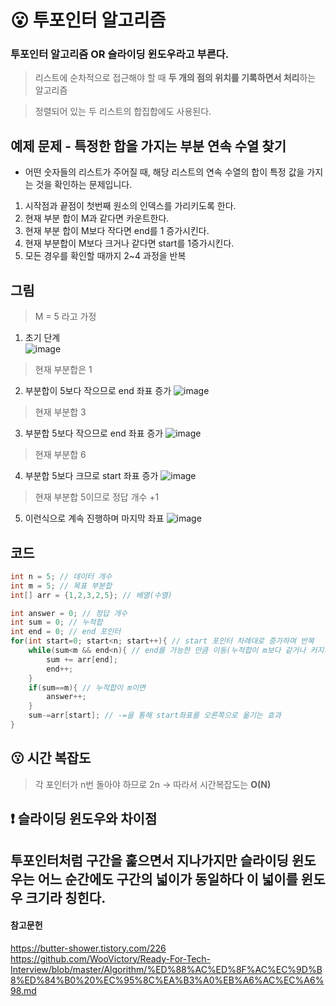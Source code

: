 # 😮 투포인터 알고리즘

### **투포인터 알고리즘** OR **슬라이딩 윈도우**라고 부른다.
> 리스트에 순차적으로 접근해야 할 때 **두 개의 점의 위치를 기록하면서 처리**하는 알고리즘  
  
> 정렬되어 있는 두 리스트의 합집합에도 사용된다. 

## 예제 문제 - 특정한 합을 가지는 부분 연속 수열 찾기
- 어떤 숫자들의 리스트가 주어질 때, 해당 리스트의 연속 수열의 합이 특정 값을 가지는 것을 확인하는 문제입니다.
  
1. 시작점과 끝점이 첫번째 원소의 인덱스를 가리키도록 한다.
2. 현재 부분 합이 M과 같다면 카운트한다.
3. 현재 부분 합이 M보다 작다면 end를 1 증가시킨다.
4. 현재 부분합이 M보다 크거나 같다면 start를 1증가시킨다.
5. 모든 경우를 확인할 때까지 2~4 과정을 반복

## 그림
> M = 5 라고 가정
1. 초기 단계  
![image](https://user-images.githubusercontent.com/71022555/170536826-65b63c3a-c8b2-4497-98f2-4cbf308dcbfa.png)  
> 현재 부분합은 1
2. 부분합이 5보다 작으므로 end 좌표 증가
![image](https://user-images.githubusercontent.com/71022555/170537680-052958f7-624c-4f88-963a-2826fdfad6ca.png)  
> 현재 부분합 3
3. 부분합 5보다 작으므로 end 좌표 증가
![image](https://user-images.githubusercontent.com/71022555/170537765-4137e3e4-398a-4ee7-9caa-55eb33289165.png)  
> 현재 부분합 6
4. 부분합 5보다 크므로 start 좌표 증가
![image](https://user-images.githubusercontent.com/71022555/170538100-5eaaaaf7-c285-43c5-b42f-2e5724343826.png)  
> 현재 부분합 5이므로 정답 개수 +1
5. 이런식으로 계속 진행하며 마지막 좌표
![image](https://user-images.githubusercontent.com/71022555/170538288-7ba5fd90-809e-451c-8d2c-698b5c09dee3.png)  
  
## 코드
```java
int n = 5; // 데이터 개수
int m = 5; // 목표 부분합
int[] arr = {1,2,3,2,5}; // 배열(수열)

int answer = 0; // 정답 개수
int sum = 0; // 누적합
int end = 0; // end 포인터
for(int start=0; start<n; start++){ // start 포인터 차례대로 증가하며 반복
    while(sum<m && end<n){ // end를 가능한 만큼 이동(누적합이 m보다 같거나 커지거나, 모든 원소를 다 돌면 빠져 나옴)
        sum += arr[end];
        end++;        
    }
    if(sum==m){ // 누적합이 m이면
        answer++;
    }
    sum-=arr[start]; // -=을 통해 start좌표를 오른쪽으로 옮기는 효과
}

```

## 😗 시간 복잡도
> 각 포인터가 n번 돌아야 하므로 2n -> 따라서 시간복잡도는 **O(N)**

## ❗ 슬라이딩 윈도우와 차이점
투포인터처럼 구간을 훑으면서 지나가지만 슬라이딩 윈도우는 **어느 순간에도 구간의 넓이가 동일하다** 이 넓이를 윈도우 크기라 칭힌다.
---
#### 참고문헌
https://butter-shower.tistory.com/226  
https://github.com/WooVictory/Ready-For-Tech-Interview/blob/master/Algorithm/%ED%88%AC%ED%8F%AC%EC%9D%B8%ED%84%B0%20%EC%95%8C%EA%B3%A0%EB%A6%AC%EC%A6%98.md